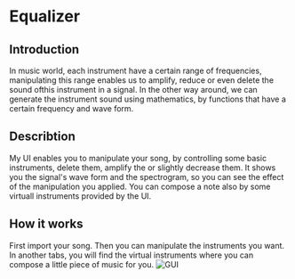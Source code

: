# Equalizer
## Introduction
In music world, each instrument have a certain range of frequencies, manipulating this range enables us to amplify, reduce or even delete the sound ofthis instrument in a signal.
In the other way around, we can generate the instrument sound using mathematics, by functions that have a certain frequency and wave form.


## Describtion
My UI enables you to manipulate your song, by controlling some basic instruments, delete them, amplify the or slightly decrease them.
It shows you the signal's wave form and the spectrogram, so you can see the effect of the manipulation you applied.
You can compose a note also by some virtuall instruments provided by the UI.


## How it works
First import your song.
Then you can manipulate the instruments you want.
In another tabs, you will find the virtual instruments where you can compose a little piece of music for you.
![GUI](/Equalizer/blob/main/Untitled.png "gui")
